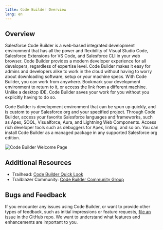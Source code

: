 ```yaml
---
title: Code Builder Overview
lang: en
---
```


## Overview

Salesforce Code Builder is a web-based integrated development environment that has all the power and flexibility of Visual Studio Code, Salesforce Extensions for VS Code, and Salesforce CLI in your web browser. Code Builder provides a modern developer experience for all developers, regardless of expertise level. Code Builder makes it easy for admins and developers alike to work in the cloud without having to worry about downloading software, setup or your machine specs. With Code Builder, you can work from anywhere. Bookmark your development environment to return to it, or access the link from a different machine. Unlike a desktop IDE, Code Builder saves your work for you without you explicitly having to do so.

Code Builder is development environment that can be spun up quickly, and is custom to your Salesforce org and your specified project. Through Code Builder, access your favorite Salesforce languages and frameworks, such as Apex, SOQL, Visualforce, Aura, and Lightning Web Components. Access rich developer tools such as debuggers for Apex, linting, and so on.
You can install Code Builder as a managed package in any supported Salesforce org edition.

![Code Builder Welcome Page](./images/codebuilder_welcome.png)

## Additional Resources

- Trailhead: [Code Builder Quick Look](https://trailhead.salesforce.com/content/learn/modules/code-builder-quick-look)
- Trailblazer Community: [Code Builder Community Group](https://trailhead.salesforce.com/trailblazer-community/groups/0F94S000000kJcFSAU?tab=discussion&sort=LAST_MODIFIED_DATE_DESC)

## Bugs and Feedback

If you encounter any issues using Code Builder, or want to provide other types of feedback, such as initial impressions or feature requests, [file an issue](https://github.com/forcedotcom/try-code-builder-feedback/issues) in the GitHub repo. We want to understand what features and enhancements are important to you.
